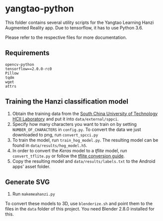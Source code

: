# yangtao-python

This folder contains several utility scripts for the Yangtao Learning Hanzi Augmented Reality app.
Due to tensorflow, it has to use Python 3.6. 

Please refer to the respective files for more documentation.

## Requirements

    opencv-python
    tensorflow==2.0.0-rc0
    Pillow
    tqdm
    wget
    attrs
    
## Training the Hanzi classification model

1. Obtain the training data from the [South China University of Technology HCII Laboratory](http://www.hcii-lab.net/data/scutspcci/download.html) 
and put it into `data/external/sppci`.
2. Specify how many characters you want to train on by setting `NUMBER_OF_CHARACTERS` in `config.py`.
   To convert the data we just downloaded to png, run `convert_spcci.py`
3. To train the model, run `train_hog_model.py`. The resulting model can be found
   in `data/results/hog_model.h5`.
4. In order to convert the *Keras* model to a *tflite* model, run `convert_tflite.py` 
   or follow the [tflite conversion guide](https://www.tensorflow.org/lite/convert/python_api). 
5. Copy the resulting model and `data/results/labels.txt` to the Android apps' asset folder.

## Generate SVG

1. Run `makemeahanzi.py`

To convert these models to 3D, use `blenderize.sh` and point them to the files in the `data`
folder of this project. You need Blender 2.8.0 installed for this.